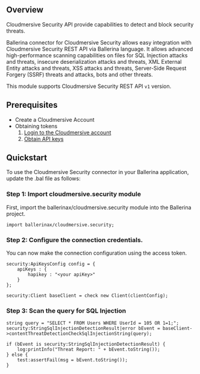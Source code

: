 ## Overview
Cloudmersive Security API provide capabilities to detect and block security threats. 

Ballerina connector for Cloudmersive Security allows easy integration with Cloudmersive Security REST API via Ballerina language. 
It allows advanced high-performance scanning capabilities on files for SQL Injection attacks and threats, insecure deserialization attacks and threats,
XML External Entity attacks and threats, XSS attacks and threats,  Server-Side Request Forgery (SSRF) threats and attacks, bots and other threats.

This module supports Cloudmersive Security REST API `v1` version.
## Prerequisites
* Create a Cloudmersive Account
* Obtaining tokens
    1. [Login to the Cloudmersive account](https://account.cloudmersive.com/login)
    2. [Obtain API keys](https://account.cloudmersive.com/keys)

## Quickstart
To use the Cloudmersive Security connector in your Ballerina application, update the .bal file as follows:

### Step 1: Import cloudmersive.security module
First, import the ballerinax/cloudmersive.security module into the Ballerina project.
```ballerina
import ballerinax/cloudmersive.security;
```
### Step 2: Configure the connection credentials.
You can now make the connection configuration using the access token.
```ballerina
security:ApiKeysConfig config = {
    apiKeys : {
        hapikey : "<your apiKey>"
    }
};

security:Client baseClient = check new Client(clientConfig);

```
### Step 3: Scan the query for SQL Injection
```ballerina
string query = "SELECT * FROM Users WHERE UserId = 105 OR 1=1;";
security:StringSqlInjectionDetectionResult|error bEvent = baseClient->contentThreatDetectionCheckSqlInjectionString(query);

if (bEvent is security:StringSqlInjectionDetectionResult) {
    log:printInfo("Threat Report: " + bEvent.toString());
} else {
    test:assertFail(msg = bEvent.toString());
}

``` 